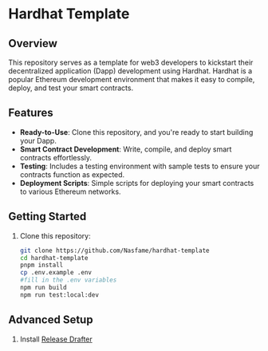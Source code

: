 # Hardhat Template

## Overview

This repository serves as a template for web3 developers to kickstart their decentralized
application (Dapp) development using Hardhat. Hardhat is a popular Ethereum development
environment that makes it easy to compile, deploy, and test your smart contracts.

## Features

- **Ready-to-Use**: Clone this repository, and you're ready to start building your Dapp.
- **Smart Contract Development**: Write, compile, and deploy smart contracts effortlessly.
- **Testing**: Includes a testing environment with sample tests to ensure your contracts
  function as expected.
- **Deployment Scripts**: Simple scripts for deploying your smart contracts to various
  Ethereum networks.

## Getting Started

1. Clone this repository:

   ```bash
   git clone https://github.com/Nasfame/hardhat-template
   cd hardhat-template
   pnpm install
   cp .env.example .env
   #fill in the .env variables
   npm run build
   npm run test:local:dev
   ```

## Advanced Setup

1. Install
   [Release Drafter](https://github.com/apps/release-drafter/installations/select_target)
